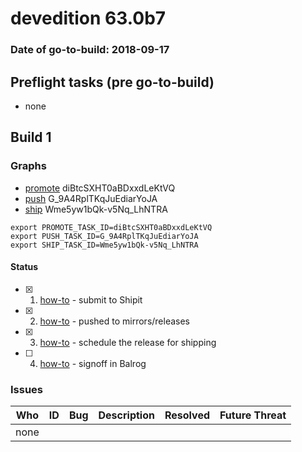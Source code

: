 # devedition 63.0b7

### Date of go-to-build: 2018-09-17

## Preflight tasks (pre go-to-build)
- none

## Build 1  

### Graphs
* [promote](https://tools.taskcluster.net/push-inspector/#/diBtcSXHT0aBDxxdLeKtVQ) diBtcSXHT0aBDxxdLeKtVQ
* [push](https://tools.taskcluster.net/push-inspector/#/G_9A4RplTKqJuEdiarYoJA) G_9A4RplTKqJuEdiarYoJA
* [ship](https://tools.taskcluster.net/push-inspector/#/Wme5yw1bQk-v5Nq_LhNTRA) Wme5yw1bQk-v5Nq_LhNTRA
```
export PROMOTE_TASK_ID=diBtcSXHT0aBDxxdLeKtVQ
export PUSH_TASK_ID=G_9A4RplTKqJuEdiarYoJA
export SHIP_TASK_ID=Wme5yw1bQk-v5Nq_LhNTRA
```


#### Status
- [x] 1.  [how-to](https://wiki.mozilla.org/Release:Release_Automation_on_Mercurial:Starting_a_Release#Submit_to_Ship_It)  - submit to Shipit
- [x] 2.  [how-to](https://github.com/mozilla-releng/releasewarrior-2.0/blob/master/docs/release-promotion/desktop/howto.md#push-artifacts-to-releases-directory)  - pushed to mirrors/releases
- [x] 3.  [how-to](https://github.com/mozilla-releng/releasewarrior-2.0/blob/master/docs/release-promotion/desktop/howto.md#ship-the-release)  - schedule the release for shipping
- [ ] 4.  [how-to](https://github.com/mozilla-releng/releasewarrior-2.0/blob/master/docs/release-promotion/desktop/howto.md#obtain-sign-offs-for-changes)  - signoff in Balrog

### Issues
| Who                 | ID               | Bug                                                                 | Description                | Resolved                | Future Threat                |
| ------------------- | ---------------- | ------------------------------------------------------------------- | -------------------------- | ----------------------- | ---------------------------- |
| none | | | | | |

